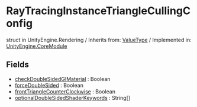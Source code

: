 # RayTracingInstanceTriangleCullingConfig
struct in UnityEngine.Rendering
 / Inherits from: <a href="https://docs.unity3d.com/6000.1/Documentation/ScriptReference/ValueType.html">ValueType</a> / Implemented in: <a href="https://docs.unity3d.com/6000.1/Documentation/ScriptReference/UnityEngine.CoreModule.html">UnityEngine.CoreModule</a>

## Fields
- <a href="https://docs.unity3d.com/6000.1/Documentation/ScriptReference/RayTracingInstanceTriangleCullingConfig-checkDoubleSidedGIMaterial.html">checkDoubleSidedGIMaterial</a> : Boolean
- <a href="https://docs.unity3d.com/6000.1/Documentation/ScriptReference/RayTracingInstanceTriangleCullingConfig-forceDoubleSided.html">forceDoubleSided</a> : Boolean
- <a href="https://docs.unity3d.com/6000.1/Documentation/ScriptReference/RayTracingInstanceTriangleCullingConfig-frontTriangleCounterClockwise.html">frontTriangleCounterClockwise</a> : Boolean
- <a href="https://docs.unity3d.com/6000.1/Documentation/ScriptReference/RayTracingInstanceTriangleCullingConfig-optionalDoubleSidedShaderKeywords.html">optionalDoubleSidedShaderKeywords</a> : String[]
